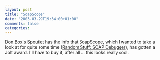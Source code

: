 ```yaml
---
layout: post
title: "SoapScope"
date: "2003-03-29T19:34:00+01:00"
comments: false
categories: 
---
```


<p><a href="http://www.gotdotnet.com/team/dbox/" title="Don Box's Spoutlet">Don Box's Spoutlet</a> has the info that SoapScope, which I wanted to take a look at for quite some time (<a href="/blog/st/2003/02/soap-debugger/" title="Random Stuff: SOAP Debugger">Random Stuff: SOAP Debugger</a>), has gotten a Jolt award. I'll have to buy it, after all ... this looks really cool.</p>

